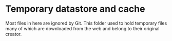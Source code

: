 # Temporary datastore and cache

Most files in here are ignored by Git. This folder used to hold temporary files many of which are downloaded from the web and belong to their original creator.